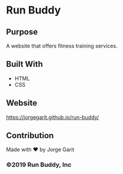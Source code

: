 # Run  Buddy


## Purpose
A website that offers fitness training services.


## Built With
* HTML
* CSS


## Website
https://jorgegarit.github.io/run-buddy/


## Contribution
Made with ❤️ by Jorge Garit


### ©️2019 Run Buddy, Inc 
